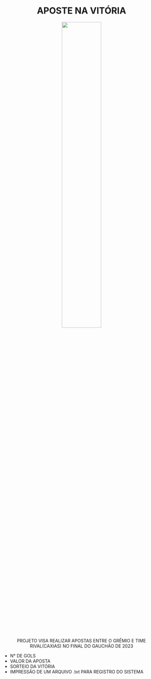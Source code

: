 <h1 align="center">APOSTE NA VITÓRIA</h1>


<div align="center">
  <img  style="width: 50%" src="https://media.giphy.com/media/v1.Y2lkPTc5MGI3NjExbTVka3ZieHhmdzQyaWhxM2lwd2Fka2xtMjF3MjRhNmRoOTR3dHZwNyZlcD12MV9pbnRlcm5hbF9naWZfYnlfaWQmY3Q9Zw/3ohjVbrw1kjOePEL4s/giphy.gif" >
</div>


<p align="center">PROJETO VISA REALIZAR APOSTAS ENTRE O GRÊMIO E TIME RIVAL(CAXIAS) NO FINAL DO GAUCHÃO DE 2023</p>

- N° DE GOLS
- VALOR DA APOSTA
- SORTEIO DA VITÓRIA
- IMPRESSÃO DE UM ARQUIVO .txt PARA REGISTRO DO SISTEMA